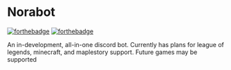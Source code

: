 # Norabot

[![forthebadge](https://forthebadge.com/images/badges/made-with-javascript.svg)](https://forthebadge.com) [![forthebadge](https://forthebadge.com/images/badges/made-with-python.svg)](https://forthebadge.com)

An in-development, all-in-one discord bot. Currently has plans for league of legends, minecraft, and maplestory support. Future games may be supported
